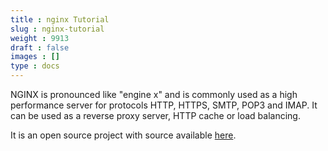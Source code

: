 ```yaml
---
title : nginx Tutorial
slug : nginx-tutorial
weight : 9913
draft : false
images : []
type : docs
---
```


NGINX is pronounced like "engine x" and is commonly used as a high performance server for protocols HTTP, HTTPS, SMTP, POP3 and IMAP. It can be used as a reverse proxy server, HTTP cache or load balancing.

It is an open source project with source available [here](http://hg.nginx.org/nginx/).


